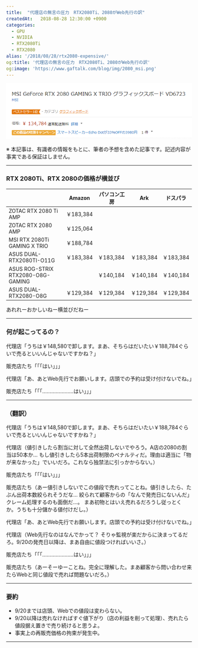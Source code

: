 ```yaml
---
title:  "代理店の無言の圧力　RTX2080Ti、2080がWeb先行の訳"
createdAt:   2018-08-28 12:30:00 +0900
categories: 
  - GPU
  - NVIDIA
  - RTX2080Ti
  - RTX2080
alias: '/2018/08/28/rtx2080-expensive/'
og:title: '代理店の無言の圧力　RTX2080Ti、2080がWeb先行の訳'
og:image: 'https://www.gaftalk.com/blog/img/2080_msi.png'
---
```


![](/blog/img/2080_msi.png)

※ 本記事は、有識者の情報をもとに、筆者の予想を含めた記事です。記述内容が事実である保証はしません。

***

### RTX 2080Ti、RTX 2080の価格が横並び

|                                   | Amazon    | パソコン工房 | Ark       | ドスパラ  |
|-----------------------------------|-----------|--------------|-----------|-----------|
| ZOTAC RTX 2080 Ti AMP             | ￥183,384 |              |           |           |
| ZOTAC RTX 2080 AMP                | ￥125,064 |              |           |           |
| MSI RTX 2080Ti GAMING X TRIO      | ￥188,784 |              |           |           |
| ASUS DUAL-RTX2080TI-O11G          | ￥183,384 | ￥183,384    | ￥183,384 | ￥183,384 |
| ASUS ROG-STRIX RTX2080-O8G-GAMING |           | ￥140,184    | ￥140,184 | ￥140,184 |
| ASUS DUAL-RTX2080-O8G             | ￥129,384 | ￥129,384    | ￥129,384 | ￥129,384 |

あれれーおかしいねー横並びだねー

***

### 何が起こってるの？

代理店「うちは￥148,580で卸します。まあ、そちらはだいたい￥188,784ぐらいで売るといいんじゃないですかね？」  

販売店たち「「「はい」」」  

代理店「あ、あとWeb先行でお願いします。店頭での予約は受け付けないでね。」  

販売店たち「「「…………………はい」」」  

***

### （翻訳）

代理店「うちは￥148,580で卸します。まあ、そちらはだいたい￥188,784ぐらいで売るといいんじゃないですかね？」

代理店（値引きしたら割当に対して全然出荷しないでやろう。A店の2080の割当は50本か… もし値引きしたら5本出荷制限のペナルティだ。理由は適当に「物が来なかった」でいいだろ。これなら独禁法に引っかからない。）  

販売店たち「「「はい」」」  

販売店たち（あー値引きしないでこの値段で売れってことね。値引きしたら、たぶん出荷本数絞られそうだな… 絞られて顧客からの「なんで発売日にないんだ」クレーム処理するのも面倒だ…。 まあ初物とはいえ売れるだろうし従っとくか。うちも十分儲かる値付けだし。）

代理店「あ、あとWeb先行でお願いします。店頭での予約は受け付けないでね。」

代理店（Web先行なのはなんでかって？ そりゃ監視が楽だからに決まってるだろ。9/20の発売日以降は、まあ自由に値段つければいいさ。）

販売店たち「「「…………………はい」」」

販売店たち（あーそーゆーことね。完全に理解した。まあ顧客から問い合わせ来たらWebと同じ値段で売れば問題ないだろ。）


***

### 要約

* 9/20までは店頭、Webでの値段は変わらない。
* 9/20以降は売れなければすぐ値下がり（店の利益を削って処理）、売れたら値段据え置きで売り続けると思うよ。
* 事実上の再販売価格の拘束が発生中。

***

